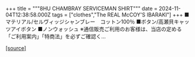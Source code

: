 +++
title = """8HU CHAMBRAY SERVICEMAN SHIRT"""
date = 2024-11-04T12:38:58.000Z
tags = ["clothes","The REAL McCOY'S IBARAKI"]
+++
■マテリアル/セルヴィッジシャンブレー　コットン100％ ■ボタン/高瀬貝キャッツアイボタン ■ノンウォッシュ ※通信販売ご利用のお客様は、当店の定める「ご利用案内」「特商法」を必ずご確認く...

[[source]](https://the-realmccoys.ocnk.net/product/692)
